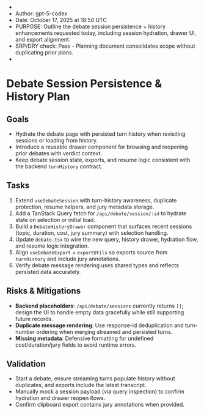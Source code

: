 *
* Author: gpt-5-codex
* Date: October 17, 2025 at 18:50 UTC
* PURPOSE: Outline the debate session persistence + history enhancements requested today, including session hydration, drawer UI, and export alignment.
* SRP/DRY check: Pass - Planning document consolidates scope without duplicating prior plans.
*
# Debate Session Persistence & History Plan

## Goals
- Hydrate the debate page with persisted turn history when revisiting sessions or loading from history.
- Introduce a reusable drawer component for browsing and reopening prior debates with verdict context.
- Keep debate session state, exports, and resume logic consistent with the backend `turnHistory` contract.

## Tasks
1. Extend `useDebateSession` with turn-history awareness, duplicate protection, resume helpers, and jury metadata storage.
2. Add a TanStack Query fetch for `/api/debate/session/:id` to hydrate state on selection or initial load.
3. Build a `DebateHistoryDrawer` component that surfaces recent sessions (topic, duration, cost, jury summary) with selection handling.
4. Update `debate.tsx` to wire the new query, history drawer, hydration flow, and resume logic integration.
5. Align `useDebateExport` + `exportUtils` so exports source from `turnHistory` and include jury annotations.
6. Verify debate message rendering uses shared types and reflects persisted data accurately.

## Risks & Mitigations
- **Backend placeholders**: `/api/debate/sessions` currently returns `[]`; design the UI to handle empty data gracefully while still supporting future records.
- **Duplicate message rendering**: Use response-id deduplication and turn-number ordering when merging streamed and persisted turns.
- **Missing metadata**: Defensive formatting for undefined cost/duration/jury fields to avoid runtime errors.

## Validation
- Start a debate, ensure streaming turns populate history without duplicates, and exports include the latest transcript.
- Manually mock a session payload (via query inspection) to confirm hydration and drawer reopen flows.
- Confirm clipboard export contains jury annotations when provided.
